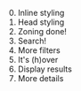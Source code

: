 0. Inline styling
1. Head styling
3. Zoning done!
4. Search!
5. More filters
6. It's (h)over
7. Display results
8. More details
